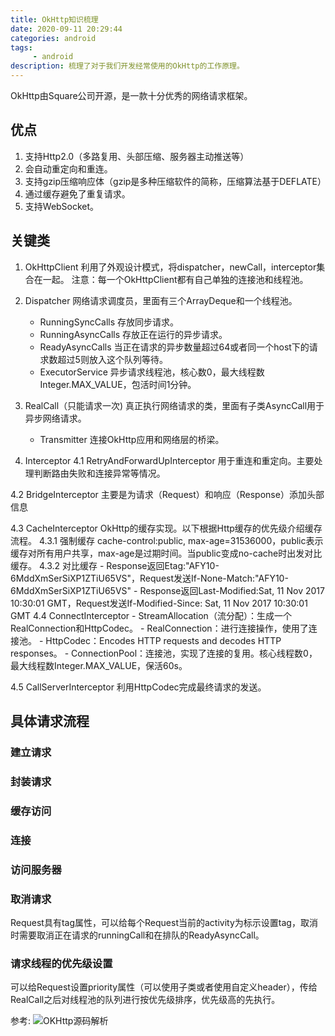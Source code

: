 ```yaml
---
title: OkHttp知识梳理
date: 2020-09-11 20:29:44
categories: android
tags:
     - android
description: 梳理了对于我们开发经常使用的OkHttp的工作原理。
---
```


OkHttp由Square公司开源，是一款十分优秀的网络请求框架。

## 优点
1. 支持Http2.0（多路复用、头部压缩、服务器主动推送等）
2. 会自动重定向和重连。
3. 支持gzip压缩响应体（gzip是多种压缩软件的简称，压缩算法基于DEFLATE）
4. 通过缓存避免了重复请求。
5. 支持WebSocket。

## 关键类
1. OkHttpClient
利用了外观设计模式，将dispatcher，newCall，interceptor集合在一起。
注意：每一个OkHttpClient都有自己单独的连接池和线程池。

2. Dispatcher
网络请求调度员，里面有三个ArrayDeque和一个线程池。
    - RunningSyncCalls 存放同步请求。
    - RunningAsyncCalls 存放正在运行的异步请求。
    - ReadyAsyncCalls 当正在请求的异步数量超过64或者同一个host下的请求数超过5则放入这个队列等待。
    - ExecutorService 异步请求线程池，核心数0，最大线程数Integer.MAX_VALUE，包活时间1分钟。

3. RealCall（只能请求一次)
真正执行网络请求的类，里面有子类AsyncCall用于异步网络请求。
    - Transmitter 连接OkHttp应用和网络层的桥梁。

4. Interceptor 
4.1 RetryAndForwardUpInterceptor
用于重连和重定向。主要处理判断路由失败和连接异常等情况。

4.2 BridgeInterceptor
主要是为请求（Request）和响应（Response）添加头部信息

4.3 CacheInterceptor
OkHttp的缓存实现。以下根据Http缓存的优先级介绍缓存流程。
4.3.1 强制缓存
cache-control:public, max-age=31536000，public表示缓存对所有用户共享，max-age是过期时间。当public变成no-cache时出发对比缓存。
4.3.2 对比缓存
    - Response返回Etag:"AFY10-6MddXmSerSiXP1ZTiU65VS"，Request发送If-None-Match:"AFY10-6MddXmSerSiXP1ZTiU65VS"
    - Response返回Last-Modified:Sat, 11 Nov 2017 10:30:01 GMT，Request发送If-Modified-Since: Sat, 11 Nov 2017 10:30:01 GMT
4.4 ConnectInterceptor
    - StreamAllocation（流分配）：生成一个RealConnection和HttpCodec。
    - RealConnection：进行连接操作，使用了连接池。
    - HttpCodec：Encodes HTTP requests and decodes HTTP responses。
    - ConnectionPool：连接池，实现了连接的复用。核心线程数0，最大线程数Integer.MAX_VALUE，保活60s。

4.5 CallServerInterceptor
利用HttpCodec完成最终请求的发送。

## 具体请求流程
### 建立请求
### 封装请求
### 缓存访问
### 连接
### 访问服务器
### 取消请求
Request具有tag属性，可以给每个Request当前的activity为标示设置tag，取消时需要取消正在请求的runningCall和在排队的ReadyAsyncCall。

### 请求线程的优先级设置
可以给Request设置priority属性（可以使用子类或者使用自定义header），传给RealCall之后对线程池的队列进行按优先级排序，优先级高的先执行。

参考:
![OKHttp源码解析](https://blog.csdn.net/json_it/article/details/78404010)



